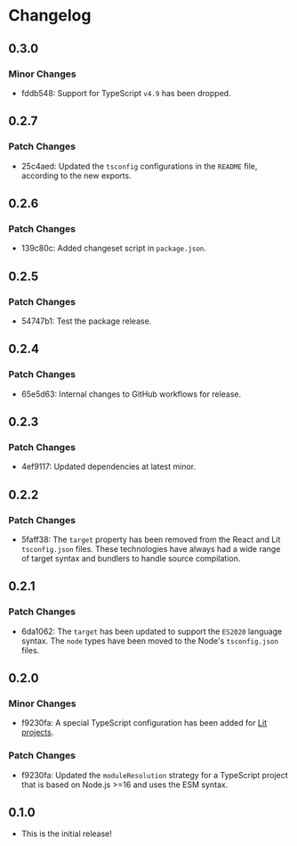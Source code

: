 # Changelog

## 0.3.0

### Minor Changes

- fddb548: Support for TypeScript `v4.9` has been dropped.

## 0.2.7

### Patch Changes

- 25c4aed: Updated the `tsconfig` configurations in the `README` file, according to the new exports.

## 0.2.6

### Patch Changes

- 139c80c: Added changeset script in `package.json`.

## 0.2.5

### Patch Changes

- 54747b1: Test the package release.

## 0.2.4

### Patch Changes

- 65e5d63: Internal changes to GitHub workflows for release.

## 0.2.3

### Patch Changes

- 4ef9117: Updated dependencies at latest minor.

## 0.2.2

### Patch Changes

- 5faff38: The `target` property has been removed from the React and Lit `tsconfig.json` files. These technologies have always had a wide range of target syntax and bundlers to handle source compilation.

## 0.2.1

### Patch Changes

- 6da1062: The `target` has been updated to support the `ES2020` language syntax. The `node` types have been moved to the Node's `tsconfig.json` files.

## 0.2.0

### Minor Changes

- f9230fa: A special TypeScript configuration has been added for [Lit projects](https://lit.dev/).

### Patch Changes

- f9230fa: Updated the `moduleResolution` strategy for a TypeScript project that is based on Node.js >=16 and uses the ESM syntax.

## 0.1.0

- This is the initial release!
